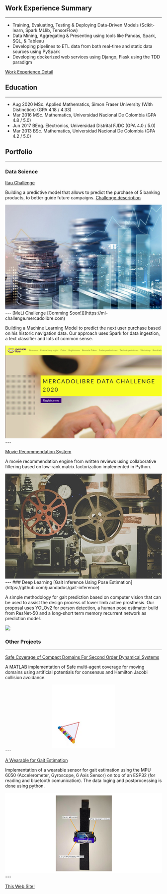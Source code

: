 ## Work Experience Summary
---
* Training, Evaluating, Testing & Deploying Data-Driven Models (Scikit-learn, Spark MLlib, TensorFlow)
* Data Mining, Aggregating & Presenting using tools like Pandas, Spark, SQL, & Tableau
* Developing pipelines to ETL data from both real-time and static data sources using PySpark
* Developing dockerized web services using Django, Flask using the TDD paradigm

[Work Experience Detail](/work_experience)

## Education
---
* Aug 2020    MSc. Applied Mathematics, Simon Fraser University (With Distinction) 	(GPA 4.18 / 4.33)
* Mar 2016    MSc. Mathematics, Universidad Nacional De Colombia	(GPA 4.8 / 5.0)
* Jun 2017    BEng. Electronics, Universidad Distrital FJDC 	(GPA 4.0 / 5.0)
* Mar 2013    BSc. Mathematics, Universidad Nacional De Colombia 	(GPA 4.2 / 5.0)

## Portfolio
---
### Data Science 
[Itau Challenge](https://github.com/juandados/itau-challenge)

Building a predictive model that allows to predict the purchase of 5 banking products, to better guide future campaigns. [Challenge description](https://binnario.ai/challenge/-MMDsMov6MVyOl3gDuOB)

<img src="images/banking.png?raw=true"/>
---
[MeLi Challenge [Comming Soon!]](https://ml-challenge.mercadolibre.com)

Building a Machine Learning Model to predict the next user purchase based on his historic navigation data. Our approach uses Spark for data ingestion, a text classifier and lots of common sense. 

<img src="images/meli-challenge.png?raw=true"/>
---

[Movie Recommendation System](https://github.com/juandados/movies_recommendation)

A movie recommendation engine from written reviews using collaborative filtering based on low-rank matrix factorization implemented in Python.

<img src="images/movies.jpg?raw=true"/>
---
### Deep Learning
[Gait Inference Using Pose Estimation](https://github.com/juandados/gait-inference)

A simple methodology for gait prediction based on computer vision that can be used to assist the design process of lower limb active prosthesis. Our proposal uses YOLOv2 for person detection, a human pose estimator build from ResNet-50 and a long-short term memory recurrent network as prediction model.

<img src="images/pose_estimation_animation.gif?raw=true"/>


### Other Projects
---

[Safe Coverage of Compact Domains For Second Order Dynamical Systems](https://github.com/juandados/self-propelling)

A MATLAB implementation of Safe multi-agent coverage for moving domains using artificial potentials for consensus and Hamilton Jacobi collision avoidance.

<div style="display: flex; justify-content: center;">
<img src="images/moving-triangle.gif?raw=true"/>
</div>
---

[A Wearable for Gait Estimation](https://github.com/juandados/gait-wearable)

Implementation of a wearable sensor for gait estimation using the MPU 6050 (Accelerometer, Gyroscope, 6 Axis Sensor) on top of an ESP32 (for reading and bluetooth comunication). The data loging and postprocessing is done using python.

<img src="images/gait-wearable.png?raw=true"/>
---

[This Web Site!](https://github.com/juandados/juandados.github.io)
